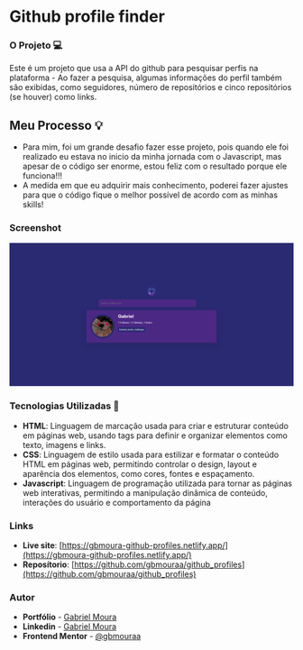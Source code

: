 # Github profile finder

### O Projeto 💻

Este é um projeto que usa a API do github para pesquisar perfis na plataforma - Ao fazer a pesquisa, algumas informações do perfil também são exibidas, como seguidores, número de repositórios e cinco repositórios (se houver) como links.

## Meu Processo :bulb:

- Para mim, foi um grande desafio fazer esse projeto, pois quando ele foi realizado eu estava no inicio da minha jornada com o Javascript, mas apesar de o código ser enorme, estou feliz com o resultado porque ele funciona!!!
- A medida em que eu adquirir mais conhecimento, poderei fazer ajustes para que o código fique o melhor possível de acordo com as minhas skills!

### Screenshot

![](./assets/images/screenshot.png)

### Tecnologias Utilizadas 🚀

- **HTML**: Linguagem de marcação usada para criar e estruturar conteúdo em páginas web, usando tags para definir e organizar elementos como texto, imagens e links.
- **CSS**: Linguagem de estilo usada para estilizar e formatar o conteúdo HTML em páginas web, permitindo controlar o design, layout e aparência dos elementos, como cores, fontes e espaçamento.
- **Javascript**:  Linguagem de programação utilizada para tornar as páginas web interativas, permitindo a manipulação dinâmica de conteúdo, interações do usuário e comportamento da página

### Links

- **Live site**: [https://gbmoura-github-profiles.netlify.app/](https://gbmoura-github-profiles.netlify.app/)
- **Reposítorio**: [https://github.com/gbmouraa/github_profiles](https://github.com/gbmouraa/github_profiles)

### Autor

- **Portfólio** - [Gabriel Moura](https://gmouradev.netlify.app/)
- **Linkedin** - [Gabriel Moura](https://www.linkedin.com/in/gabriel-moura-b63382161/)
- **Frontend Mentor** - [@gbmouraa](https://www.frontendmentor.io/profile/gbmouraa)

